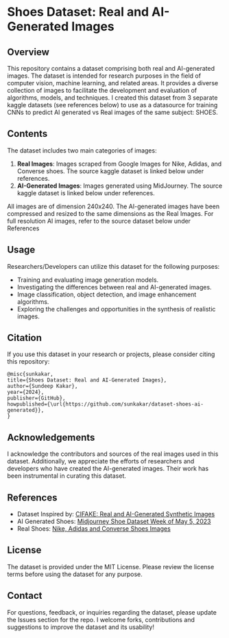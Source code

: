 # Shoes Dataset: Real and AI-Generated Images

## Overview
This repository contains a dataset comprising both real and AI-generated images. The dataset is intended for research purposes in the field of computer vision, machine learning, and related areas. It provides a diverse collection of images to facilitate the development and evaluation of algorithms, models, and techniques. I created this dataset from 3 separate kaggle datasets (see references below) to use as a datasource for training CNNs to predict AI generated vs Real images of the same subject: SHOES.  

## Contents
The dataset includes two main categories of images:
1. **Real Images**: Images scraped from Google Images for Nike, Adidas, and Converse shoes. The source kaggle dataset is linked below under references.
2. **AI-Generated Images**: Images generated using MidJourney. The source kaggle dataset is linked below under references.

All images are of dimension 240x240. The AI-generated images have been compressed and resized to the same dimensions as the Real Images. For full resolution AI images, refer to the source dataset below under References  

## Usage
Researchers/Developers can utilize this dataset for the following purposes:
- Training and evaluating image generation models.
- Investigating the differences between real and AI-generated images.
- Image classification, object detection, and image enhancement algorithms.
- Exploring the challenges and opportunities in the synthesis of realistic images.

## Citation
If you use this dataset in your research or projects, please consider citing this repository:

```
@misc{sunkakar,
title={Shoes Dataset: Real and AI-Generated Images},
author={Sundeep Kakar},
year={2024},
publisher={GitHub},
howpublished={\url{https://github.com/sunkakar/dataset-shoes-ai-generated}},
}
```

## Acknowledgements
I acknowledge the contributors and sources of the real images used in this dataset. Additionally, we appreciate the efforts of researchers and developers who have created the AI-generated images. Their work has been instrumental in curating this dataset.

## References
- Dataset Inspired by: [CIFAKE: Real and AI-Generated Synthetic Images](https://www.kaggle.com/datasets/birdy654/cifake-real-and-ai-generated-synthetic-images)
- AI Generated Shoes: [Midjourney Shoe Dataset Week of May 5, 2023](https://www.kaggle.com/datasets/nikbearbrown/midjourney-shoe-dataset-week-of-may-5-2023)
- Real Shoes: [Nike, Adidas and Converse Shoes Images](https://www.kaggle.com/datasets/die9origephit/nike-adidas-and-converse-imaged)

## License
The dataset is provided under the MIT License. Please review the license terms before using the dataset for any purpose.

## Contact
For questions, feedback, or inquiries regarding the dataset, please update the Issues section for the repo. I welcome forks, contributions and suggestions to improve the dataset and its usability!